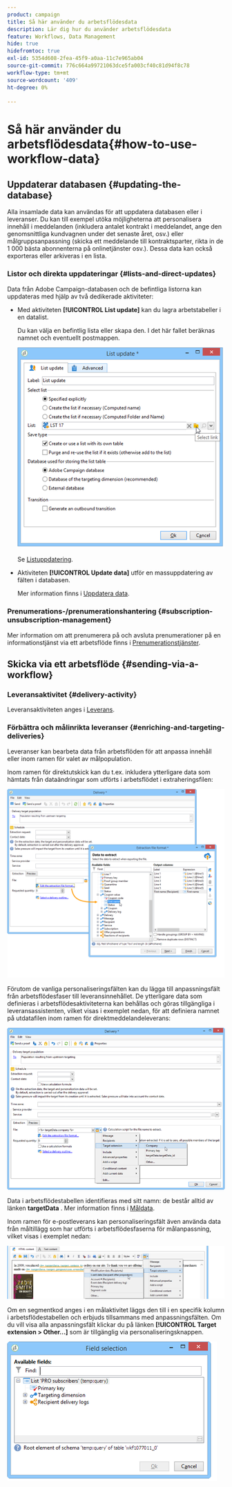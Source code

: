 ```yaml
---
product: campaign
title: Så här använder du arbetsflödesdata
description: Lär dig hur du använder arbetsflödesdata
feature: Workflows, Data Management
hide: true
hidefromtoc: true
exl-id: 5354d608-2fea-45f9-a0aa-11c7e965ab04
source-git-commit: 776c664a99721063dce5fa003cf40c81d94f8c78
workflow-type: tm+mt
source-wordcount: '409'
ht-degree: 0%

---
```


# Så här använder du arbetsflödesdata{#how-to-use-workflow-data}



## Uppdaterar databasen {#updating-the-database}

Alla insamlade data kan användas för att uppdatera databasen eller i leveranser. Du kan till exempel utöka möjligheterna att personalisera innehåll i meddelanden (inkludera antalet kontrakt i meddelandet, ange den genomsnittliga kundvagnen under det senaste året, osv.) eller målgruppsanpassning (skicka ett meddelande till kontraktsparter, rikta in de 1 000 bästa abonnenterna på onlinetjänster osv.). Dessa data kan också exporteras eller arkiveras i en lista.

### Listor och direkta uppdateringar {#lists-and-direct-updates}

Data från Adobe Campaign-databasen och de befintliga listorna kan uppdateras med hjälp av två dedikerade aktiviteter:

* Med aktiviteten **[!UICONTROL List update]** kan du lagra arbetstabeller i en datalist.

  Du kan välja en befintlig lista eller skapa den. I det här fallet beräknas namnet och eventuellt postmappen.

  ![](assets/s_user_create_list.png)

  Se [Listuppdatering](list-update.md).

* Aktiviteten **[!UICONTROL Update data]** utför en massuppdatering av fälten i databasen.

  Mer information finns i [Uppdatera data](update-data.md).

### Prenumerations-/prenumerationshantering {#subscription-unsubscription-management}

Mer information om att prenumerera på och avsluta prenumerationer på en informationstjänst via ett arbetsflöde finns i [Prenumerationstjänster](subscription-services.md).

## Skicka via ett arbetsflöde {#sending-via-a-workflow}

### Leveransaktivitet {#delivery-activity}

Leveransaktiviteten anges i [Leverans](delivery.md).

### Förbättra och målinrikta leveranser {#enriching-and-targeting-deliveries}

Leveranser kan bearbeta data från arbetsflöden för att anpassa innehåll eller inom ramen för valet av målpopulation.

Inom ramen för direktutskick kan du t.ex. inkludera ytterligare data som hämtats från dataändringar som utförts i arbetsflödet i extraheringsfilen:

![](assets/s_advuser_add_data_postal_mail.png)

Förutom de vanliga personaliseringsfälten kan du lägga till anpassningsfält från arbetsflödesfaser till leveransinnehållet. De ytterligare data som definieras i arbetsflödesaktiviteterna kan behållas och göras tillgängliga i leveransassistenten, vilket visas i exemplet nedan, för att definiera namnet på utdatafilen inom ramen för direktmeddelandeleverans:

![](assets/s_advuser_using_additional_data.png)

Data i arbetsflödestabellen identifieras med sitt namn: de består alltid av länken **targetData** . Mer information finns i [Måldata](data-life-cycle.md#target-data).

Inom ramen för e-postleverans kan personaliseringsfält även använda data från måltillägg som har utförts i arbetsflödesfaserna för målanpassning, vilket visas i exemplet nedan:

![](assets/s_advuser_add_data_email.png)

Om en segmentkod anges i en målaktivitet läggs den till i en specifik kolumn i arbetsflödestabellen och erbjuds tillsammans med anpassningsfälten. Om du vill visa alla anpassningsfält klickar du på länken **[!UICONTROL Target extension > Other...]** som är tillgänglig via personaliseringsknappen.

![](assets/s_advuser_segment_code_select.png)

